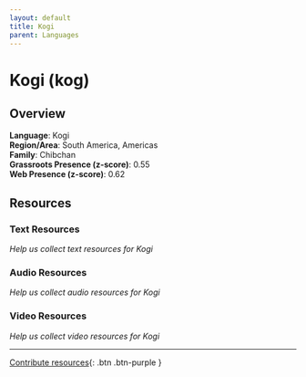 ```yaml
---
layout: default
title: Kogi
parent: Languages
---
```


# Kogi (kog)

## Overview

**Language**: Kogi  
**Region/Area**: South America, Americas  
**Family**: Chibchan  
**Grassroots Presence (z-score)**: 0.55  
**Web Presence (z-score)**: 0.62  

## Resources

### Text Resources
*Help us collect text resources for Kogi*

### Audio Resources
*Help us collect audio resources for Kogi*

### Video Resources
*Help us collect video resources for Kogi*

---

[Contribute resources](https://forms.office.com/e/1SfLJx3u1r){: .btn .btn-purple }
